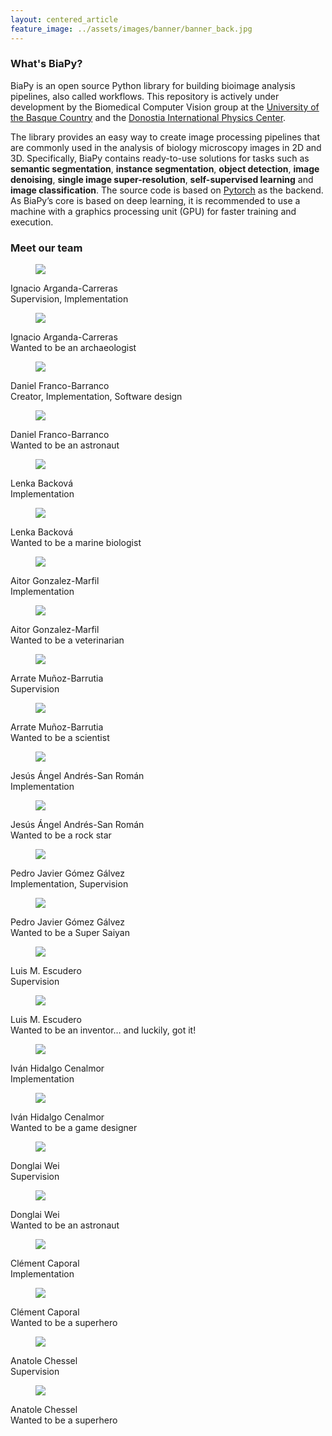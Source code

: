 ```yaml
---
layout: centered_article
feature_image: ../assets/images/banner/banner_back.jpg
---
```


### What's BiaPy?

BiaPy is an open source Python library for building bioimage analysis pipelines, also called workflows. This repository is actively under development by the Biomedical Computer Vision group at the <a href="https://www.ehu.eus/en/en-home" target="_blank" rel="noopener noreferrer">University of the Basque Country</a> and the <a href="https://dipc.ehu.eus/es" target="_blank" rel="noopener noreferrer">Donostia International Physics Center</a>.

The library provides an easy way to create image processing pipelines that are commonly used in the analysis of biology microscopy images in 2D and 3D. Specifically, BiaPy contains ready-to-use solutions for tasks such as **semantic segmentation**, **instance segmentation**, **object detection**, **image denoising**, **single image super-resolution**, **self-supervised learning** and **image classification**. The source code is based on <a href="https://pytorch.org/" target="_blank" rel="noopener noreferrer">Pytorch</a> as the backend. As BiaPy’s core is based on deep learning, it is recommended to use a machine with a graphics processing unit (GPU) for faster training and execution.


### Meet our team

<div class="team" style="opacity: 1;">
    <div class="team-member" onclick="window.open('https://www.ikerbasque.net/es/ignacio-arganda-carreras');">
        <div class="card">
            <div class="card-front">
                <div class="team-member__image">
                    <figure class="img-holder">
                        <img src="../assets/images/team/ignacio-arganda-adult.jpg">
                    </figure>
                </div>
            <div class="team-member__body">
                <span class="team-member__title">Ignacio Arganda-Carreras</span><br>
                <span class="team-member__subtitle">Supervision, Implementation</span><br>
            </div>
        </div>
        <div class="card-back">
            <div class="team-member__image">
                <figure class="img-holder">
                    <img src="../assets/images/team/ignacio-arganda-kid.jpg">
                </figure>
            </div>
            <div class="team-member__body">
                <span class="team-member__title">Ignacio Arganda-Carreras</span><br>
                <span class="team-member__subtitle">Wanted to be an archaeologist</span><br>
            </div>
            </div>
        </div>
    </div>
    <div class="team-member" onclick="window.open('https://danifranco.github.io/');">
        <div class="card">
            <div class="card-front">
                <div class="team-member__image">
                    <figure class="img-holder">
                        <img src="../assets/images/team/daniel-franco-adult.jpg">
                    </figure>
                </div>
            <div class="team-member__body">
                <span class="team-member__title">Daniel Franco-Barranco</span><br>
                <span class="team-member__subtitle">Creator, Implementation, Software design</span><br>
            </div>
        </div>
        <div class="card-back">
            <div class="team-member__image">
                <figure class="img-holder">
                    <img src="../assets/images/team/daniel-franco-kid.jpg">
                </figure>
            </div>
            <div class="team-member__body">
                <span class="team-member__title">Daniel Franco-Barranco</span><br>
                <span class="team-member__subtitle">Wanted to be an astronaut</span><br>
            </div>
            </div>
        </div>
    </div>
    <div class="team-member" onclick="window.open('https://www.biofisika.org/en/about/people/lenka-backova');">
        <div class="card">
            <div class="card-front">
                <div class="team-member__image">
                    <figure class="img-holder">
                        <img src="../assets/images/team/lenka-backova-adult.jpg">
                    </figure>
                </div>
            <div class="team-member__body">
                <span class="team-member__title">Lenka Backová</span><br>
                <span class="team-member__subtitle">Implementation</span><br>
            </div>
        </div>
        <div class="card-back">
            <div class="team-member__image">
                <figure class="img-holder">
                    <img src="../assets/images/team/lenka-backova-kid.jpg">
                </figure>
            </div>
            <div class="team-member__body">
                <span class="team-member__title">Lenka Backová</span><br>
                <span class="team-member__subtitle">Wanted to be a marine biologist</span><br>
            </div>
            </div>
        </div>
    </div>
    <div class="team-member" onclick="window.open('https://dipc.ehu.eus/es/dipc/personas/investigadores-en-formacion/aitor-gonzalez-marfil');">
        <div class="card">
            <div class="card-front">
                <div class="team-member__image">
                    <figure class="img-holder">
                        <img src="../assets/images/team/aitor-gonzalez-adult.jpg">
                    </figure>
                </div>
            <div class="team-member__body">
                <span class="team-member__title">Aitor Gonzalez-Marfil</span><br>
                <span class="team-member__subtitle">Implementation</span><br>
            </div>
        </div>
        <div class="card-back">
            <div class="team-member__image">
                <figure class="img-holder">
                    <img src="../assets/images/team/aitor-gonzalez-kid.jpg">
                </figure>
            </div>
            <div class="team-member__body">
                <span class="team-member__title">Aitor Gonzalez-Marfil</span><br>
                <span class="team-member__subtitle">Wanted to be a veterinarian</span><br>
            </div>
            </div>
        </div>
    </div>
    <div class="team-member" onclick="window.open('https://image.hggm.es/es/arrate-munoz');">
        <div class="card">
            <div class="card-front">
                <div class="team-member__image">
                    <figure class="img-holder">
                        <img src="../assets/images/team/arrate-munoz-adult.jpg">
                    </figure>
                </div>
            <div class="team-member__body">
                <span class="team-member__title">Arrate Muñoz-Barrutia</span><br>
                <span class="team-member__subtitle">Supervision</span><br>
            </div>
        </div>
        <div class="card-back">
            <div class="team-member__image">
                <figure class="img-holder">
                    <img src="../assets/images/team/arrate-munoz-kid.jpg">
                </figure>
            </div>
            <div class="team-member__body">
                <span class="team-member__title">Arrate Muñoz-Barrutia</span><br>
                <span class="team-member__subtitle">Wanted to be a scientist</span><br>
            </div>
            </div>
        </div>
    </div>
    <div class="team-member" onclick="window.open('https://scholar.google.es/citations?user=OfDu4q4AAAAJ&hl=en&oi=sra');">
        <div class="card">
            <div class="card-front">
                <div class="team-member__image">
                    <figure class="img-holder">
                        <img src="../assets/images/team/jesus-angel-andres-san-roman-adult.jpg">
                    </figure>
                </div>
            <div class="team-member__body">
                <span class="team-member__title">Jesús Ángel Andrés-San Román</span><br>
                <span class="team-member__subtitle">Implementation</span><br>
            </div>
        </div>
        <div class="card-back">
            <div class="team-member__image">
                <figure class="img-holder">
                    <img src="../assets/images/team/jesus-angel-andres-san-roman-kid.jpg">
                </figure>
            </div>
            <div class="team-member__body">
                <span class="team-member__title">Jesús Ángel Andrés-San Román</span><br>
                <span class="team-member__subtitle">Wanted to be a rock star</span><br>
            </div>
            </div>
        </div>
    </div>
    <div class="team-member" onclick="window.open('https://scholar.google.es/citations?user=aWeyQGUAAAAJ&hl=en&oi=sra');">
        <div class="card">
            <div class="card-front">
                <div class="team-member__image">
                    <figure class="img-holder">
                        <img src="../assets/images/team/pedro-javier-gomez-adult.jpg">
                    </figure>
                </div>
            <div class="team-member__body">
                <span class="team-member__title">Pedro Javier Gómez Gálvez</span><br>
                <span class="team-member__subtitle">Implementation, Supervision</span><br>
            </div>
        </div>
        <div class="card-back">
            <div class="team-member__image">
                <figure class="img-holder">
                    <img src="../assets/images/team/pedro-javier-gomez-kid.jpg">
                </figure>
            </div>
            <div class="team-member__body">
                <span class="team-member__title">Pedro Javier Gómez Gálvez</span><br>
                <span class="team-member__subtitle">Wanted to be a Super Saiyan</span><br>
            </div>
            </div>
        </div>
    </div>
    <div class="team-member" onclick="window.open('http://www.scutoids.es/');">
        <div class="card">
            <div class="card-front">
                <div class="team-member__image">
                    <figure class="img-holder">
                        <img src="../assets/images/team/luisma-escudero-adult.jpg">
                    </figure>
                </div>
            <div class="team-member__body">
                <span class="team-member__title">Luis M. Escudero</span><br>
                <span class="team-member__subtitle">Supervision</span><br>
            </div>
        </div>
        <div class="card-back">
            <div class="team-member__image">
                <figure class="img-holder">
                    <img src="../assets/images/team/luisma-escudero-kid.jpg">
                </figure>
            </div>
            <div class="team-member__body">
                <span class="team-member__title">Luis M. Escudero</span><br>
                <span class="team-member__subtitle">Wanted to be an inventor… and luckily, got it!</span><br>
            </div>
            </div>
        </div>
    </div>
    <div class="team-member" onclick="window.open('https://henriqueslab.github.io/team/2023-03-16-IH/');">
        <div class="card">
            <div class="card-front">
                <div class="team-member__image">
                    <figure class="img-holder">
                        <img src="../assets/images/team/ivan-hidalgo-adult.jpg">
                    </figure>
                </div>
            <div class="team-member__body">
                <span class="team-member__title">Iván Hidalgo Cenalmor</span><br>
                <span class="team-member__subtitle">Implementation</span><br>
            </div>
        </div>
        <div class="card-back">
            <div class="team-member__image">
                <figure class="img-holder">
                    <img src="../assets/images/team/ivan-hidalgo-kid.jpg">
                </figure>
            </div>
            <div class="team-member__body">
                <span class="team-member__title">Iván Hidalgo Cenalmor</span><br>
                <span class="team-member__subtitle">Wanted to be a game designer</span><br>
            </div>
            </div>
        </div>
    </div>
    <div class="team-member" onclick="window.open('https://donglaiw.github.io/');">
        <div class="card">
            <div class="card-front">
                <div class="team-member__image">
                    <figure class="img-holder">
                        <img src="../assets/images/team/donglai-wei-adult.jpg">
                    </figure>
                </div>
            <div class="team-member__body">
                <span class="team-member__title">Donglai Wei</span><br>
                <span class="team-member__subtitle">Supervision</span><br>
            </div>
        </div>
        <div class="card-back">
            <div class="team-member__image">
                <figure class="img-holder">
                    <img src="../assets/images/team/donglai-wei-kid.jpg">
                </figure>
            </div>
            <div class="team-member__body">
                <span class="team-member__title">Donglai Wei</span><br>
                <span class="team-member__subtitle">Wanted to be an astronaut</span><br>
            </div>
            </div>
        </div>
    </div>
    <div class="team-member" onclick="window.open('https://scholar.google.com/citations?user=R0fXJGUAAAAJ&hl=es&oi=ao');">
        <div class="card">
            <div class="card-front">
                <div class="team-member__image">
                    <figure class="img-holder">
                        <img src="../assets/images/team/clement-caporal-adult.jpg">
                    </figure>
                </div>
            <div class="team-member__body">
                <span class="team-member__title">Clément Caporal</span><br>
                <span class="team-member__subtitle">Implementation</span><br>
            </div>
        </div>
        <div class="card-back">
            <div class="team-member__image">
                <figure class="img-holder">
                    <img src="../assets/images/team/clement-caporal-kid.jpg">
                </figure>
            </div>
            <div class="team-member__body">
                <span class="team-member__title">Clément Caporal</span><br>
                <span class="team-member__subtitle">Wanted to be a superhero</span><br>
            </div>
            </div>
        </div>
    </div>
    <div class="team-member" onclick="window.open('https://scholar.google.com/citations?hl=en&user=GC8aiVsAAAAJ');">
        <div class="card">
            <div class="card-front">
                <div class="team-member__image">
                    <figure class="img-holder">
                        <img src="../assets/images/team/no-photo.jpg">
                    </figure>
                </div>
            <div class="team-member__body">
                <span class="team-member__title">Anatole Chessel</span><br>
                <span class="team-member__subtitle">Supervision</span><br>
            </div>
        </div>
        <div class="card-back">
            <div class="team-member__image">
                <figure class="img-holder">
                    <img src="../assets/images/team/no-photo.jpg">
                </figure>
            </div>
            <div class="team-member__body">
                <span class="team-member__title">Anatole Chessel</span><br>
                <span class="team-member__subtitle">Wanted to be a superhero</span><br>
            </div>
            </div>
        </div>
    </div>
</div>
<script src="https://ajax.googleapis.com/ajax/libs/jquery/3.7.1/jquery.min.js"></script>
<script>
    // randomize team members
    $(document).ready(function() {
        $.fn.randomize = function(selector){
            (selector ? this.find(selector) : this).parent().each(function(){
                $(this).children(selector).sort(function(){
                    return Math.random() - 0.5;
                }).detach().appendTo(this);
            });
            return this;
        };
        $('.team .team-member').randomize();
        $('.team').css('opacity','1');

        // open external links in new tab
        $('a').each(function() {
            var a = new RegExp('/' + window.location.host + '/');
            if(!a.test(this.href)) {
                $(this).click(function(event) {
                    event.preventDefault();
                    event.stopPropagation();
                    window.open(this.href, '_blank');
                });
            }
            });
    });
</script>